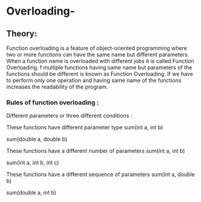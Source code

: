 # Overloading-
## Theory:
Function overloading is a feature of object-oriented programming where two or more functions can have the same name but different parameters. When a function name is overloaded with different jobs it is called Function Overloading. f multiple functions having same name but parameters of the functions should be different is known as Function Overloading.
If we have to perform only one operation and having same name of the functions increases the readability of the program.
### Rules of function overloading :
Different parameters or three different conditions :

These functions have different parameter type
sum(int a, int b)

sum(double a, double b)

These functions have a different number of parameters
sum(int a, int b)

sum(int a, int b, int c)

These functions have a different sequence of parameters
sum(int a, double b)

sum(double a, int b)
